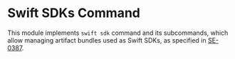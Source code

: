 # Swift SDKs Command

This module implements `swift sdk` command and its subcommands, which allow managing artifact
bundles used as Swift SDKs, as specified in [SE-0387](https://github.com/swiftlang/swift-evolution/blob/main/proposals/0387-cross-compilation-destinations.md).
